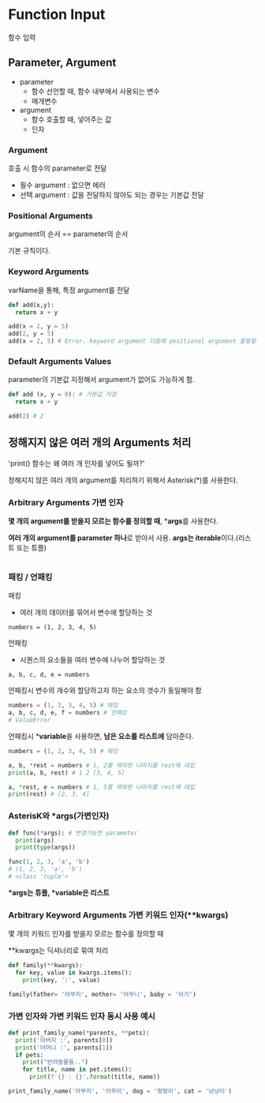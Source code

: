 # Function Input

함수 입력

## Parameter, Argument

- parameter
  - 함수 선언할 때, 함수 내부에서 사용되는 변수
  - 매개변수
- argument
  - 함수 호출할 때, 넣어주는 값
  - 인자

### Argument

호출 시 함수의 parameter로 전달

- 필수 argument : 없으면 에러
- 선택 argument : 값을 전달하지 않아도 되는 경우는 기본값 전달

### Positional Arguments

argument의 순서 == parameter의 순서

기본 규칙이다.

### Keyword Arguments

varName을 통해, 특정 argument를 전달

```python
def add(x,y):
  return x + y

add(x = 2, y = 5)
add(2, y = 5)
add(x = 2, 5) # Error. keyword argument 다음에 positional argument 활용할 수 없음
```

### Default Arguments Values

parameter의 기본값 지정해서 argument가 없어도 가능하게 함.

```python
def add (x, y = 0): # 기본값 지정
  return x + y

add(2) # 2
```

## 정해지지 않은 여러 개의 Arguments 처리

'print() 함수는 왜 여러 개 인자를 넣어도 될까?'

정해지지 않은 여러 개의 argument를 처리하기 위해서 Asterisk(*)를 사용한다. 

### Arbitrary Arguments 가변 인자

**몇 개의 argument를 받을지 모르는 함수를 정의할 때**, ***args**를 사용한다.

**여러 개의 argument를 parameter 하나**로 받아서 사용.
**args는 iterable**이다.(리스트 또는 튜플)

```python

```

### 패킹 / 언패킹

패킹

- 여러 개의 데이터를 묶어서 변수에 할당하는 것

`numbers = (1, 2, 3, 4, 5)`

언패킹

- 시퀀스의 요소들을 여러 변수에 나누어 할당하는 것

`a, b, c, d, e = numbers`

언패킹시 변수의 개수와 할당하고자 하는 요소의 갯수가 동일해야 함

```python
numbers = (1, 2, 3, 4, 5) # 패킹
a, b, c, d, e, f = numbers # 언패킹
# ValueError
```

언패킹시 ***variable**을 사용하면, **남은 요소를 리스트에** 담아준다.

```python
numbers = (1, 2, 3, 4, 5) # 패킹

a, b, *rest = numbers # 1, 2를 제외한 나머지를 rest에 대입
print(a, b, rest) # 1 2 [3, 4, 5]

a, *rest, e = numbers # 1, 5를 제외한 나머지를 rest에 대입
print(rest) # [2, 3, 4]
```

### AsterisK와 *args(가변인자)

```python
def func(*args): # 변경가능한 parameter
  print(args)
  print(type(args)) 

func(1, 2, 3, 'a', 'b') 
# (1, 2, 3, 'a', 'b')
# <class 'tuple'>
```

**\*args는 튜플, \*variable은 리스트**

### Arbitrary Keyword Arguments 가변 키워드 인자(**kwargs)

몇 개의 키워드 인자를 받을지 모르는 함수를 정의할 때

**kwargs는 딕셔너리로 묶여 처리

```python
def family(**kwargs):
  for key, value in kwargs.items():
    print(key, ':', value)

family(father= '아부지', mother= '어무니', baby = '아기')
```

### 가변 인자와 가변 키워드 인자 동시 사용 예시

```python
def print_family_name(*parents, **pets):
  print('아버지 :', parents[0])
  print('어머니 :', parents[1])
  if pets:
    print("반려동물들..")
    for title, name in pet.items():
      print(f'{} : {}'.format(title, name))

print_family_name('아부지', '어무이', dog = '멍멍이', cat = '냥냥이')
```